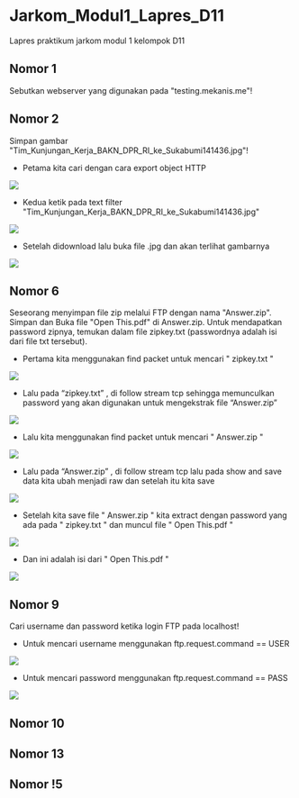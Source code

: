 # Jarkom_Modul1_Lapres_D11
Lapres praktikum jarkom modul 1 kelompok D11
## Nomor 1
Sebutkan webserver yang digunakan pada "testing.mekanis.me"!

## Nomor 2
Simpan gambar "Tim_Kunjungan_Kerja_BAKN_DPR_RI_ke_Sukabumi141436.jpg"!

- Petama kita cari dengan cara export object HTTP
<img src="https://github.com/pangestuf/Jarkom_Modul1_Lapres_D11/blob/main/Gambar/2.png" >

- Kedua ketik pada text filter "Tim_Kunjungan_Kerja_BAKN_DPR_RI_ke_Sukabumi141436.jpg"
<img src="https://github.com/pangestuf/Jarkom_Modul1_Lapres_D11/blob/main/Gambar/2a.PNG">

- Setelah didownload lalu buka file .jpg dan akan terlihat gambarnya

<img src="https://github.com/pangestuf/Jarkom_Modul1_Lapres_D11/blob/main/Gambar/2b.PNG">

## Nomor 6
Seseorang menyimpan file zip melalui FTP dengan nama "Answer.zip". Simpan dan Buka file "Open This.pdf" di Answer.zip. Untuk mendapatkan password zipnya, temukan dalam file zipkey.txt (passwordnya adalah isi dari file txt tersebut).

- Pertama kita menggunakan find packet untuk mencari " zipkey.txt "
<img src="https://github.com/pangestuf/Jarkom_Modul1_Lapres_D11/blob/main/Gambar/6a.PNG">

- Lalu pada “zipkey.txt” , di follow stream tcp sehingga memunculkan password yang akan digunakan untuk mengekstrak file “Answer.zip”
<img src="https://github.com/pangestuf/Jarkom_Modul1_Lapres_D11/blob/main/Gambar/6b.PNG">

- Lalu kita menggunakan find packet untuk mencari " Answer.zip "
<img src="https://github.com/pangestuf/Jarkom_Modul1_Lapres_D11/blob/main/Gambar/6c.PNG">

- Lalu pada “Answer.zip” , di follow stream tcp lalu pada show and save data kita ubah menjadi raw dan setelah itu kita save
<img src="https://github.com/pangestuf/Jarkom_Modul1_Lapres_D11/blob/main/Gambar/6d.PNG">

- Setelah kita save file " Answer.zip " kita extract dengan password yang ada pada " zipkey.txt " dan muncul file " Open This.pdf "
<img src="https://github.com/pangestuf/Jarkom_Modul1_Lapres_D11/blob/main/Gambar/6e.PNG">

- Dan ini adalah isi dari " Open This.pdf "
<img src="https://github.com/pangestuf/Jarkom_Modul1_Lapres_D11/blob/main/Gambar/6f.PNG">

## Nomor 9
Cari username dan password ketika login FTP pada localhost!

- Untuk mencari username menggunakan ftp.request.command == USER
<img src="https://github.com/pangestuf/Jarkom_Modul1_Lapres_D11/blob/main/Gambar/9a.PNG">

- Untuk mencari password menggunakan ftp.request.command == PASS
<img src="https://github.com/pangestuf/Jarkom_Modul1_Lapres_D11/blob/main/Gambar/9b.PNG">

## Nomor 10

## Nomor 13

## Nomor !5

